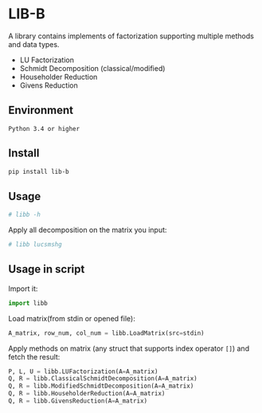 # LIB-B

A library contains implements of factorization supporting multiple methods and data types.

- LU Factorization
- Schmidt Decomposition (classical/modified)
- Householder Reduction
- Givens Reduction

## Environment

    Python 3.4 or higher

## Install

```sh
pip install lib-b
```

## Usage

```sh
# libb -h
```

Apply all decomposition on the matrix you input:

```sh
# libb lucsmshg
```

## Usage in script

Import it:

```python
import libb
```

Load matrix(from stdin or opened file):
```python
A_matrix, row_num, col_num = libb.LoadMatrix(src=stdin)
```

Apply methods on matrix (any struct that supports index operator `[]`) and fetch the result:

```python
P, L, U = libb.LUFactorization(A=A_matrix)
Q, R = libb.ClassicalSchmidtDecomposition(A=A_matrix)
Q, R = libb.ModifiedSchmidtDecomposition(A=A_matrix)
Q, R = libb.HouseholderReduction(A=A_matrix)
Q, R = libb.GivensReduction(A=A_matrix)
```
